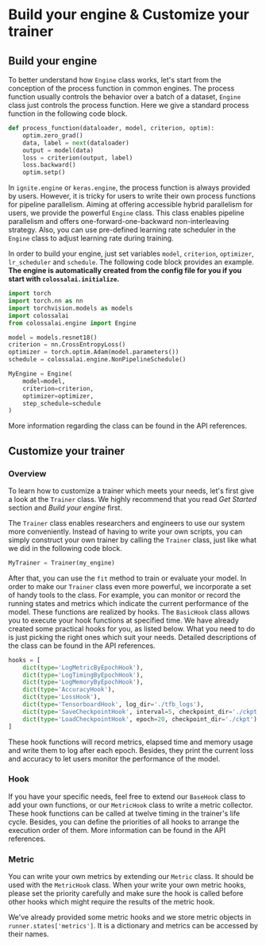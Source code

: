 # Build your engine & Customize your trainer

## Build your engine

To better understand how `Engine` class works, let's start from the conception of the process function in common
engines. The process function usually controls the behavior over a batch of a dataset, `Engine` class just controls the
process function. Here we give a standard process function in the following code block.

```python
def process_function(dataloader, model, criterion, optim):
    optim.zero_grad()
    data, label = next(dataloader)
    output = model(data)
    loss = criterion(output, label)
    loss.backward()
    optim.setp()
```

In `ignite.engine` or `keras.engine`, the process function is always provided by users. However, it is tricky for users
to write their own process functions for pipeline parallelism. Aiming at offering accessible hybrid parallelism for
users, we provide the powerful `Engine` class. This class enables pipeline parallelism and offers
one-forward-one-backward non-interleaving strategy. Also, you can use pre-defined learning rate scheduler in
the `Engine` class to adjust learning rate during training.

In order to build your engine, just set variables `model`, `criterion`, `optimizer`, `lr_scheduler` and `schedule`. The
following code block provides an example. **The engine is automatically created from the config file for you if you
start with `colossalai.initialize`.**

```python
import torch
import torch.nn as nn
import torchvision.models as models
import colossalai
from colossalai.engine import Engine

model = models.resnet18()
criterion = nn.CrossEntropyLoss()
optimizer = torch.optim.Adam(model.parameters())
schedule = colossalai.engine.NonPipelineSchedule()

MyEngine = Engine(
    model=model,
    criterion=criterion,
    optimizer=optimizer,
    step_schedule=schedule
)
```

More information regarding the class can be found in the API references.

## Customize your trainer

### Overview

To learn how to customize a trainer which meets your needs, let's first give a look at the `Trainer` class. We highly
recommend that you read *Get Started*
section and *Build your engine* first.

The `Trainer` class enables researchers and engineers to use our system more conveniently. Instead of having to write
your own scripts, you can simply construct your own trainer by calling the `Trainer` class, just like what we did in the
following code block.

```python
MyTrainer = Trainer(my_engine)
```

After that, you can use the `fit` method to train or evaluate your model. In order to make our `Trainer` class even more
powerful, we incorporate a set of handy tools to the class. For example, you can monitor or record the running states
and metrics which indicate the current performance of the model. These functions are realized by hooks. The `BasicHook`
class allows you to execute your hook functions at specified time. We have already created some practical hooks for you,
as listed below. What you need to do is just picking the right ones which suit your needs. Detailed descriptions of the
class can be found in the API references.

```python
hooks = [
    dict(type='LogMetricByEpochHook'),
    dict(type='LogTimingByEpochHook'),
    dict(type='LogMemoryByEpochHook'),
    dict(type='AccuracyHook'),
    dict(type='LossHook'),
    dict(type='TensorboardHook', log_dir='./tfb_logs'),
    dict(type='SaveCheckpointHook', interval=5, checkpoint_dir='./ckpt'),
    dict(type='LoadCheckpointHook', epoch=20, checkpoint_dir='./ckpt')
]
```

These hook functions will record metrics, elapsed time and memory usage and write them to log after each epoch. Besides,
they print the current loss and accuracy to let users monitor the performance of the model.

### Hook

If you have your specific needs, feel free to extend our `BaseHook` class to add your own functions, or our `MetricHook`
class to write a metric collector. These hook functions can be called at twelve timing in the trainer's life cycle.
Besides, you can define the priorities of all hooks to arrange the execution order of them. More information can be
found in the API references.

### Metric

You can write your own metrics by extending our `Metric` class. It should be used with the `MetricHook` class. When your
write your own metric hooks, please set the priority carefully and make sure the hook is called before other hooks which
might require the results of the metric hook.

We've already provided some metric hooks and we store metric objects in `runner.states['metrics']`. It is a dictionary
and metrics can be accessed by their names.
